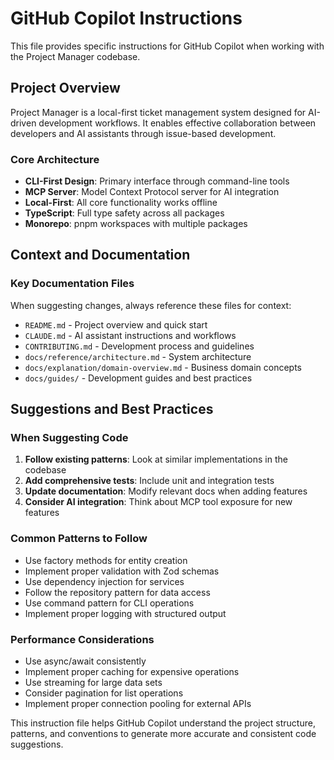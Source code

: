 # GitHub Copilot Instructions

This file provides specific instructions for GitHub Copilot when working with the Project Manager codebase.

## Project Overview

Project Manager is a local-first ticket management system designed for AI-driven development workflows. It enables effective collaboration between developers and AI assistants through issue-based development.

### Core Architecture

- **CLI-First Design**: Primary interface through command-line tools
- **MCP Server**: Model Context Protocol server for AI integration
- **Local-First**: All core functionality works offline
- **TypeScript**: Full type safety across all packages
- **Monorepo**: pnpm workspaces with multiple packages

## Context and Documentation

### Key Documentation Files

When suggesting changes, always reference these files for context:

- `README.md` - Project overview and quick start
- `CLAUDE.md` - AI assistant instructions and workflows
- `CONTRIBUTING.md` - Development process and guidelines
- `docs/reference/architecture.md` - System architecture
- `docs/explanation/domain-overview.md` - Business domain concepts
- `docs/guides/` - Development guides and best practices

## Suggestions and Best Practices

### When Suggesting Code

1. **Follow existing patterns**: Look at similar implementations in the codebase
2. **Add comprehensive tests**: Include unit and integration tests
3. **Update documentation**: Modify relevant docs when adding features
4. **Consider AI integration**: Think about MCP tool exposure for new features

### Common Patterns to Follow

- Use factory methods for entity creation
- Implement proper validation with Zod schemas
- Use dependency injection for services
- Follow the repository pattern for data access
- Use command pattern for CLI operations
- Implement proper logging with structured output

### Performance Considerations

- Use async/await consistently
- Implement proper caching for expensive operations
- Use streaming for large data sets
- Consider pagination for list operations
- Implement proper connection pooling for external APIs

This instruction file helps GitHub Copilot understand the project structure, patterns, and conventions to generate more accurate and consistent code suggestions.
